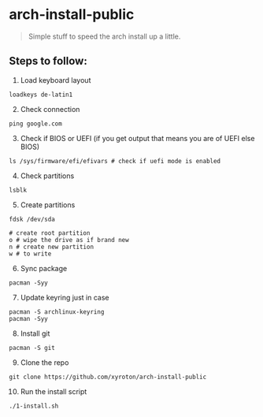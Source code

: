 # arch-install-public
> Simple stuff to speed the arch install up a little.

## Steps to follow:
1. Load keyboard layout 
```
loadkeys de-latin1
```

2. Check connection
```
ping google.com
```

3. Check if BIOS or UEFI (if you get output that means you are of UEFI else BIOS)
```
ls /sys/firmware/efi/efivars # check if uefi mode is enabled
```

4. Check partitions
```
lsblk
```

5. Create partitions
```
fdsk /dev/sda

# create root partition
o # wipe the drive as if brand new
n # create new partition
w # to write
```

6. Sync package
```
pacman -Syy
```

7. Update keyring just in case
```
pacman -S archlinux-keyring
pacman -Syy
```

8. Install git
```
pacman -S git
```

9. Clone the repo
```
git clone https://github.com/xyroton/arch-install-public
```

10. Run the install script
```
./1-install.sh
```
